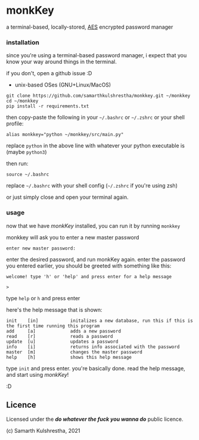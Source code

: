 # monkKey

a terminal-based, locally-stored, [AES](www.aes.com) encrypted password manager

### installation

since you're using a terminal-based password manager,
i expect that you know your way around things in the terminal.

if you don't, open a github issue :D

-   unix-based OSes (GNU+Linux/MacOS)

```
git clone https://github.com/samarthkulshrestha/monkkey.git ~/monkkey
cd ~/monkkey
pip install -r requirements.txt
```

then copy-paste the following in your `~/.bashrc` or `~/.zshrc` or your shell profile:

```
alias monkkey="python ~/monkkey/src/main.py"
```

replace `python` in the above line with whatever your python executable is (maybe `python3`)

then run:

```
source ~/.bashrc
```

replace `~/.bashrc` with your shell config (`~/.zshrc` if you're using zsh)

or just simply close and open your terminal again.

### usage

now that we have _monkKey_ installed, you can run it by running `monkkey`

monkkey will ask you to enter a new master password

```
enter new master password:
```

enter the desired password, and run monkKey again.
enter the password you entered earlier, you should be greeted with something like this:

```
welcome! type 'h' or 'help' and press enter for a help message

>
```

type `help` or `h` and press enter

here's the help message that is shown:

```
init    [in]            initalizes a new database, run this if this is the first time running this program
add     [a]             adds a new password
read    [r]             reads a password
update  [u]             updates a password
info    [i]             returns info associated with the password
master  [m]             changes the master password
help    [h]             shows this help message
```

type `init` and press enter.
you're basically done. read the help message, and start using _monkKey_!

:D

## Licence

Licensed under the **_do whatever the fuck you wanna do_** public licence.

(c) Samarth Kulshrestha, 2021
